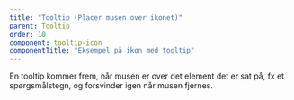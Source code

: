 ```yaml
---
title: "Tooltip (Placer musen over ikonet)"
parent: Tooltip
order: 10
component: tooltip-icon
componentTitle: "Eksempel på ikon med tooltip"
---
```

En tooltip kommer frem, når musen er over det element det er sat på, fx et spørgsmålstegn, og forsvinder igen når musen fjernes.
